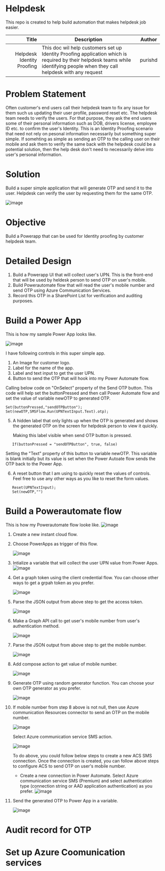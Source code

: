 # Helpdesk
This repo is created to help build automation that makes helpdesk job easier.

| Title | Description |Author|
|-----:|---------------|-----|
| Helpdesk Identity Proofing|This doc wil help customers set up Identity Proofing application which is required by their helpdesk teams while identifying people when they call helpdesk with any request               |purishd|

# Problem Statement
Often customer's end users call their helpdesk team to fix any issue for them such us updating their user profile, password reset etc. The helpdesk team needs to verify the users. For that purpose, they ask the end users some of their personal information such as DOB, drivers license, employee ID etc. to confirm the user's Identity. This is an Identity Proofing scenario that need not rely on pesonal information necessarily but something super simple. If somehting as simple as sending an OTP to the calling user on their mobile and ask them to verify the same back with the helpdesk could be a potential solution, then the help desk don't need to necessarily delve into user's personal information.

# Solution
Build a super simple application that will generate OTP and send it to the user. Helpdesk can verify the user by requesting them for the same OTP.

![image](https://github.com/purishd/Helpdesk/assets/11908199/8b6b8b6a-a71f-4c1f-84a7-444490f739eb)


# Objective
Build a Powerapp that can be used for Identity proofing by customer helpdesk team.

# Detailed Design
1. Build a Powerapp UI that will collect user's UPN. This is the front-end that will be used by heldesk person to send OTP on user's mobile.
2. Build Powerautomate flow that will read the user's mobile number and send OTP using Azure Communication Services.
3. Record this OTP in a SharePoint List for verification and auditing purposes.

# Build a Power App

This is how my sample Power App looks like.

![image](https://github.com/purishd/Helpdesk/assets/11908199/e9891599-a7a3-43fc-877e-3efcd864e1d0)

I have following controls in this super simple app.
1. An Image for customer logo.
2. Label for the name of the app.
3. Label and text input to get the user UPN.
4. Button to send the OTP that will hook into my Power Automate flow.

Calling below code on "OnSelect" property of the Send OTP button. This code will help set the buttonPressed and then call Power Automate flow and set the value of variable newOTP to generated OTP.
```
Set(buttonPressed,"sendOTPButton");
Set(newOTP,SMSFlow.Run(UPNTextInput.Text).otp);
```

5. A hidden label that only lights up when the OTP is generated and shows the generated OTP on the screen for helpdesk person to view it quickly.

   Making this label visible when send OTP button is pressed.
```
   If(buttonPressed = "sendOTPButton", true, false)
```
   Setting the "Text" property of this button to variable newOTP. This variable is blank initially but its value is set when the Power Autoate flow sends the OTP back to the Power App.
  
6. A reset button that I am using to quickly reset the values of controls. Feel free to use any other ways as you like to reset the form values.
```
   Reset(UPNTextInput);
   Set(newOTP,"")
```
# Build a Powerautomate flow
This is how my Powerautomate flow looke like.
![image](https://github.com/purishd/Helpdesk/assets/11908199/caa34969-084f-4273-8dea-8a3345774e4f)

1. Create a new instant cloud flow.
2. Choose PowerApps as trigger of this flow.
   
   ![image](https://github.com/purishd/Helpdesk/assets/11908199/182114f9-571d-41ed-869f-ea5900b51320)

4. Intialize a variable that will collect the user UPN value from Power Apps.
   ![image](https://github.com/purishd/Helpdesk/assets/11908199/edfb4b98-682f-456e-9d05-c95336dff09c)

5. Get a graph token using the client credential flow. You can choose other ways to get a grpah token as you prefer.
   
   ![image](https://github.com/purishd/Helpdesk/assets/11908199/0228d6d2-40f6-4d35-9901-f9a733f7c602)

7. Parse the JSON output from above step to get the access token.

   ![image](https://github.com/purishd/Helpdesk/assets/11908199/eece5f1f-44ec-4cc6-a3d7-342aa4f6773c)

9. Make a Graph API call to get user's mobile number from user's authentication method.

    ![image](https://github.com/purishd/Helpdesk/assets/11908199/f617440d-6479-489b-a502-0914b58e2c8c)

11. Parse the JSON output from above step to get the mobile number.

    ![image](https://github.com/purishd/Helpdesk/assets/11908199/9546c676-328e-4a63-adc5-a5dff4580bb8)

13. Add compose action to get value of mobile number.

    ![image](https://github.com/purishd/Helpdesk/assets/11908199/aea4c72e-895a-4503-a35d-80f76c9ec7e1)

15. Generate OTP using random generator function. You can choose your own OTP generator as you prefer.

    ![image](https://github.com/purishd/Helpdesk/assets/11908199/cbb6520c-be58-4768-b55b-e610e9953b14)

17. If mobile number from step 8 above is not null, then use Azure communication Resources connector to send an OTP on the mobile number.

    ![image](https://github.com/purishd/Helpdesk/assets/11908199/3e9d1786-f202-41e5-ab91-99562c5edd3e)

    Select Azure communication service SMS action.

    ![image](https://github.com/purishd/Helpdesk/assets/11908199/be16cd13-ab7b-403b-a991-b048f74a0c4c)

    To do above, you could follow below steps to create a new ACS SMS connection. Once the connection is created, you can follow above steps to configure ACS to send OTP on user's mobile number.

    - Create a new connection in Power Automate. Select Azure communication service SMS (Premium) and select authentication type (connection string or AAD application authentication) as you prefer.
    ![image](https://github.com/purishd/Helpdesk/assets/11908199/03a68788-a352-4d4d-b258-33b0425d8c76)

19. Send the generated OTP to Power App in a variable.

    ![image](https://github.com/purishd/Helpdesk/assets/11908199/ddc9f752-7533-49aa-bd82-12df9fd43e38)


# Audit record for OTP

# Set up Azure Coomunication services
